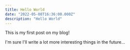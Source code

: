 ```yaml
---
title: Hello World
date: "2022-05-08T16:36:00.000Z"
description: "Hello World"
---
```


This is my first post on my blog!

I'm sure I'll write a lot more interesting things in the future...
